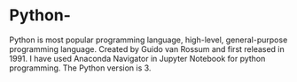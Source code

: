# Python-
Python is most popular programming language, high-level, general-purpose programming language. Created by Guido van Rossum and first released in 1991. I have used Anaconda Navigator in Jupyter Notebook for python programming. The Python version is 3.
